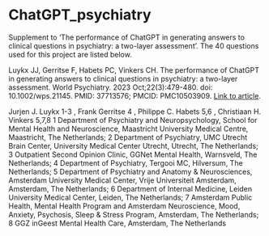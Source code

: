# ChatGPT_psychiatry
Supplement to ‘The performance of ChatGPT in generating answers to clinical questions in psychiatry: a two-layer assessment’. The 40 questions used for this project are listed below.

Luykx JJ, Gerritse F, Habets PC, Vinkers CH. The performance of ChatGPT in generating answers to clinical questions in psychiatry: a two-layer assessment. World Psychiatry. 2023 Oct;22(3):479-480. doi: 10.1002/wps.21145. PMID: 37713576; PMCID: PMC10503909. [Link to article](https://onlinelibrary.wiley.com/doi/10.1002/wps.21145).

Jurjen J. Luykx 1-3 , Frank Gerritse 4 , Philippe C. Habets 5,6 , Christiaan H. Vinkers 5,7,8
1 Department of Psychiatry and Neuropsychology, School for Mental Health and Neuroscience,
Maastricht University Medical Centre, Maastricht, The Netherlands; 2 Department of Psychiatry, UMC
Utrecht Brain Center, University Medical Center Utrecht, Utrecht, The Netherlands; 3 Outpatient
Second Opinion Clinic, GGNet Mental Health, Warnsveld, The Netherlands; 4 Department of Psychiatry,
Tergooi MC, Hilversum, The Netherlands; 5 Department of Psychiatry and Anatomy &amp; Neurosciences,
Amsterdam University Medical Center, Vrije Universiteit Amsterdam, Amsterdam, The Netherlands;
6 Department of Internal Medicine, Leiden University Medical Center, Leiden, The Netherlands;
7 Amsterdam Public Health, Mental Health Program and Amsterdam Neuroscience, Mood, Anxiety,
Psychosis, Sleep &amp; Stress Program, Amsterdam, The Netherlands; 8 GGZ inGeest Mental Health Care,
Amsterdam, The Netherlands
